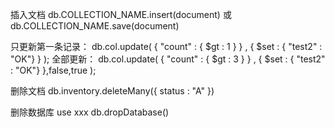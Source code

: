 插入文档
db.COLLECTION_NAME.insert(document)
或
db.COLLECTION_NAME.save(document)

只更新第一条记录：
db.col.update( { "count" : { $gt : 1 } } , { $set : { "test2" : "OK"} } );
全部更新：
db.col.update( { "count" : { $gt : 3 } } , { $set : { "test2" : "OK"} },false,true );

删除文档
db.inventory.deleteMany({ status : "A" })

删除数据库
use xxx
db.dropDatabase()